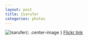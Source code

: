 ```yaml
---
layout: post
title: Isarufer
categories: photos
---
```


![Isarufer](https://live.staticflickr.com/65535/50795150957_27b91c71d7_b.jpg){: .center-image }
[Flickr link](https://flic.kr/p/2koAqGM)
